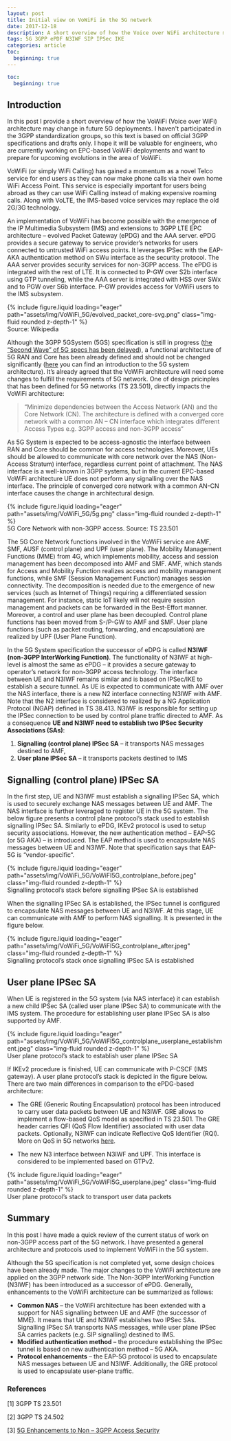 ```yaml
---
layout: post
title: Initial view on VoWiFi in the 5G network
date: 2017-12-18
description: A short overview of how the Voice over WiFi architecture may change in 5G deployments compared to 4G.
tags: 5G 3GPP ePDF N3IWF SIP IPSec IKE
categories: article
toc:
  beginning: true
---
```


```yml
toc:
  beginning: true
```

## Introduction

In this post I provide a short overview of how the VoWiFi (Voice over WiFi) architecture may change in future 5G deployments.
I haven't participated in the 3GPP standardization groups, so this text is based on official 3GPP specifications and drafts only.
I hope it will be valuable for engineers, who are currently working on EPC-based VoWiFi deployments and want to prepare for upcoming evolutions in the area of VoWiFi.

VoWiFi (or simply WiFi Calling) has gained a momentum as a novel Telco service for end users as they can now make phone calls via their own home WiFi Access Point.
This service is especially important for users being abroad as they can use WiFi Calling instead of making expensive roaming calls.
Along with VoLTE, the IMS-based voice services may replace the old 2G/3G technology.

An implementation of VoWiFi has become possible with the emergence of the IP Multimedia Subsystem (IMS) and extensions to 3GPP LTE EPC architecture – evolved Packet Gateway (ePDG) and the AAA server.
ePDG provides a secure gateway to service provider’s networks for users connected to untrusted WiFi access points.
It leverages IPSec with the EAP-AKA authentication method on SWu interface as the security protocol.
The AAA server provides security services for non-3GPP access. The ePDG is integrated with the rest of LTE.
It is connected to P-GW over S2b interface using GTP tunneling, while the AAA server is integrated with HSS over SWx and to PGW over S6b interface.
P-GW provides access for VoWiFi users to the IMS subsystem.

<div class="row mt-3">
    <div class="col-sm mt-3 mt-md-0">
        {% include figure.liquid loading="eager" path="assets/img/VoWiFi_5G/evolved_packet_core-svg.png" class="img-fluid rounded z-depth-1" %}
    </div>
</div>
<div class="caption">
    Source: Wikipedia
</div>

Although the 3GPP 5GSystem (5GS) specification is still in progress ([the “Second Wave” of 5G specs has been delayed](https://www.sdxcentral.com/articles/news/3gpp-delays-second-wave-of-5g-specs/2018/12/)), a functional architecture of 5G RAN and Core has been already defined and should not be changed significantly ([here](https://www.riverpublishers.com/journal/journal_articles/RP_Journal_2245-800X_615.pdf) you can find an introduction to the 5G system architecture). It’s already agreed that the VoWiFi architecture will need some changes to fulfill the requirements of 5G network. One of design pricinples that has been defined for 5G networks (TS 23.501), directly impacts the VoWiFi architecture:

> “Minimize dependencies between the Access Network (AN) and the Core Network (CN). The architecture is defined with a converged core network
> with a common AN – CN interface which integrates different Access Types e.g. 3GPP access and non-3GPP access“

As 5G System is expected to be access-agnostic the interface between RAN and Core should be common for access technologies. Moreover, UEs should be allowed to communicate with core network over the NAS (Non-Access Stratum) interface, regardless current point of attachment. The NAS interface is a well-known in 3GPP systems, but in the current EPC-based VoWiFi architecture UE does not perform any signalling over the NAS interface. The principle of converged core network with a common AN-CN interface causes the change in architectural design.

<div class="row mt-3">
    <div class="col-sm mt-3 mt-md-0">
        {% include figure.liquid loading="eager" path="assets/img/VoWiFi_5G/5g.png" class="img-fluid rounded z-depth-1" %}
    </div>
</div>
<div class="caption">
    5G Core Network with non-3GPP access. Source: TS 23.501
</div>

The 5G Core Network functions involved in the VoWiFi service are AMF, SMF, AUSF (control plane) and UPF (user plane). The Mobility Management Functions (MME) from 4G, which implements mobility, access and session management has been decomposed into AMF and SMF. AMF, which stands for Access and Mobility Function realizes access and mobility management functions, while SMF (Session Management Function) manages session connectivity. The decomposition is needed due to the emergence of new services (such as Internet of Things) requiring a differentiated session management. For instance, static IoT likely will not require session management and packets can be forwarded in the Best-Effort manner. Moreover, a control and user plane has been decoupled. Control plane functions has been moved from S-/P-GW to AMF and SMF. User plane functions (such as packet routing, forwarding, and encapsulation) are realized by UPF (User Plane Function).

In the 5G System specification the successor of eDPG is called **N3IWF (non-3GPP InterWorking Function)**. The functionality of N3IWF at high-level is almost the same as ePDG – it provides a secure gateway to operator’s network for non-3GPP access technology. The interface between UE and N3IWF remains similar and is based on IPSec/IKE to establish a secure tunnel. As UE is expected to communicate with AMF over the NAS interface, there is a new N2 interface connecting N3IWF with AMF. Note that the N2 interface is considered to realized by a NG Application Protocol (NGAP) defined in TS 38.413.  N3IWF is responsible for setting up the IPSec connection to be used by control plane traffic directed to AMF. As a consequence **UE and N3IWF need to establish two IPSec Security Associations (SAs)**:

1.  **Signalling (control plane) IPSec SA** – it transports NAS messages destined to AMF,
2.  **User plane IPSec SA** – it transports  packets destined to IMS

## Signalling (control plane) IPSec SA ##

In the first step, UE and N3IWF must establish a signalling IPSec SA, which is used to securely exchange NAS messages between UE and AMF. The NAS interface is further leveraged to register UE in the 5G system. The below figure presents a control plane protocol’s stack used to establish signalling IPSec SA. Similarly to ePDG, IKEv2 protocol is used to setup security associations. However, the new authentication method – EAP-5G (or 5G AKA) – is introduced. The EAP method is used to encapsulate NAS messages between UE and N3IWF. Note that specification says that EAP-5G is “vendor-specific“.

<div class="row mt-3">
    <div class="col-sm mt-3 mt-md-0">
        {% include figure.liquid loading="eager" path="assets/img/VoWiFi_5G/VoWiFI5G_controlplane_before.jpeg" class="img-fluid rounded z-depth-1" %}
    </div>
</div>
<div class="caption">
    Signalling protocol’s stack before signalling IPSec SA is established
</div>

When the signalling IPSec SA is established, the IPSec tunnel is configured to encapsulate NAS messages between UE and N3IWF. At this stage, UE can communicate with AMF to perform NAS signalling. It is presented in the figure below.

<div class="row mt-3">
    <div class="col-sm mt-3 mt-md-0">
        {% include figure.liquid loading="eager" path="assets/img/VoWiFi_5G/VoWiFI5G_controlplane_after.jpeg" class="img-fluid rounded z-depth-1" %}
    </div>
</div>
<div class="caption">
    Signalling protocol’s stack once signalling IPSec SA is established
</div>

## User plane IPSec SA ##

When UE is registered in the 5G system (via NAS interface) it can establish a new child IPSec SA (called user plane IPSec SA) to communicate with the IMS system. The procedure for establishing user plane IPSec SA is also supported by AMF.

<div class="row mt-3">
    <div class="col-sm mt-3 mt-md-0">
        {% include figure.liquid loading="eager" path="assets/img/VoWiFi_5G/VoWiFI5G_controlplane_userplane_establishment.jpeg" class="img-fluid rounded z-depth-1" %}
    </div>
</div>
<div class="caption">
    User plane protocol’s stack to establish user plane IPSec SA
</div>

If IKEv2 procedure is finished, UE can communicate with P-CSCF (IMS gateway). A user plane protocol’s stack is depicted in the figure below. There are two main differences in comparison to the ePDG-based architecture:

*  The GRE (Generic Routing Encapsulation) protocol has been introduced to carry user data packets between UE and N3IWF. GRE allows to implement a flow-based QoS model as specified in TS 23.501. The GRE header carries QFI (QoS Flow Identifier) associated with user data packets. Optionally, N3IWF can indicate Reflective QoS Identifier (RQI). More on QoS in 5G networks [here](https://www.linkedin.com/pulse/learn-qos-5g-networks-paul-shepherd/).

*  The new N3 interface between N3IWF and UPF. This interface is considered to be implemented based on GTPv2.

<div class="row mt-3">
    <div class="col-sm mt-3 mt-md-0">
        {% include figure.liquid loading="eager" path="assets/img/VoWiFi_5G/VoWiFI5G_userplane.jpeg" class="img-fluid rounded z-depth-1" %}
    </div>
</div>
<div class="caption">
    User plane protocol’s stack to transport user data packets
</div>

## Summary ##

In this post I have made a quick review of the current status of work on non-3GPP access part of the 5G network. I have presented a general architecture and protocols used to implement VoWiFi in the 5G system.

Although the 5G specification is not completed yet, some design choices have been already made. The major changes to the VoWiFi architecture are applied on the 3GPP network side. The Non-3GPP InterWorking Function (N3IWF) has been introduced as a successor of ePDG. Generally,  enhancements to the VoWiFi architecture can be summarized as follows:

*  **Common NAS** – the VoWiFi architecture has been extended with a support for NAS signalling between UE and AMF (the successor of MME). It means that UE and N3IWF establishes two IPSec SAs. Signalling IPSec SA transports NAS messages, while user plane IPSec SA carries packets (e.g. SIP signalling) destined to IMS.
*  **Modified authentication method** – the procedure establishing the IPSec tunnel is based on new authentication method – 5G AKA.
*  **Protocol enhancements** – the EAP-5G protocol is used to encapsulate NAS messages between UE and N3IWF. Additionally, the GRE protocol is used to encapsulate user-plane traffic.

### References ###

[1] 3GPP TS 23.501

[2] 3GPP TS 24.502

[3] [5G Enhancements to Non – 3GPP Access Security](https://docbox.etsi.org/workshop/2018/201806_ETSISECURITYWEEK/5G/S01_INPUT_TO_5G/5G_ENHANCEMENTS_NON3GPP_ACCSEC_LENOVO_KUNZ.pdf)